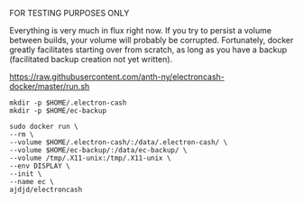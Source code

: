 FOR TESTING PURPOSES ONLY

Everything is very much in flux right now. If you try to persist a volume between builds, your volume will probably be corrupted. Fortunately, docker greatly facilitates starting over from scratch, as long as you have a backup (facilitated backup creation not yet written).

https://raw.githubusercontent.com/anth-ny/electroncash-docker/master/run.sh

~~~~
mkdir -p $HOME/.electron-cash
mkdir -p $HOME/ec-backup

sudo docker run \
--rm \
--volume $HOME/.electron-cash/:/data/.electron-cash/ \
--volume $HOME/ec-backup/:/data/ec-backup/ \
--volume /tmp/.X11-unix:/tmp/.X11-unix \
--env DISPLAY \
--init \
--name ec \
ajdjd/electroncash
~~~~
